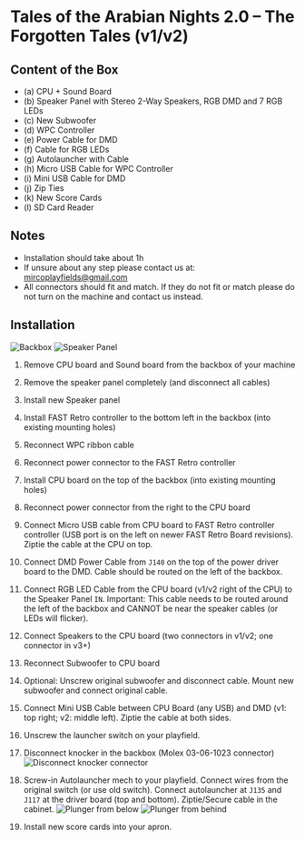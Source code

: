 # Tales of the Arabian Nights 2.0 – The Forgotten Tales (v1/v2)

## Content of the Box

* (a) CPU + Sound Board
* (b) Speaker Panel with Stereo 2-Way Speakers, RGB DMD and 7 RGB LEDs
* (c) New Subwoofer
* (d) WPC Controller
* (e) Power Cable for DMD
* (f) Cable for RGB LEDs
* (g) Autolauncher with Cable
* (h) Micro USB Cable for WPC Controller
* (i) Mini USB Cable for DMD
* (j) Zip Ties
* (k) New Score Cards
* (l) SD Card Reader

## Notes

* Installation should take about 1h
* If unsure about any step please contact us at: mircoplayfields@gmail.com
* All connectors should fit and match. If they do not fit or match please do not turn on the machine and contact us instead.

## Installation

![Backbox](images/backbox_annotated.jpg)
![Speaker Panel](images/speaker_panel_annotated.jpg)

 1. Remove CPU board and Sound board from the backbox of your machine
 2. Remove the speaker panel completely (and disconnect all cables)
 3. Install new Speaker panel
 4. Install FAST Retro controller to the bottom left in the backbox (into existing mounting holes)
 5. Reconnect WPC ribbon cable
 6. Reconnect power connector to the FAST Retro controller
 7. Install CPU board on the top of the backbox (into existing mounting holes)
 8. Reconnect power connector from the right to the CPU board
 9. Connect Micro USB cable from CPU board to FAST Retro controller controller (USB port is on the left on newer FAST Retro Board revisions). Ziptie the cable at the CPU on top.
10. Connect DMD Power Cable from `J140` on the top of the power driver board to the DMD. Cable should be routed on the left of the backbox.
11. Connect RGB LED Cable from the CPU board (v1/v2 right of the CPU) to the Speaker Panel `IN`. Important: This cable needs to be routed around the left of the backbox and CANNOT be near the speaker cables (or LEDs will flicker).
12. Connect Speakers to the CPU board (two connectors in v1/v2; one connector in v3+)
13. Reconnect Subwoofer to CPU board
14. Optional: Unscrew original subwoofer and disconnect cable. Mount new subwoofer and connect original cable.
15. Connect Mini USB Cable between CPU Board (any USB) and DMD (v1: top right; v2: middle left). Ziptie the cable at both sides.
16. Unscrew the launcher switch on your playfield.
17. Disconnect knocker in the backbox (Molex 03-06-1023 connector)
    ![Disconnect knocker connector](images/disconnect_knocker.jpg)
18. Screw-in Autolauncher mech to your playfield. Connect wires from the original switch (or use old switch). Connect autolauncher at `J135` and `J117` at the driver board (top and bottom). Ziptie/Secure cable in the cabinet.
    ![Plunger from below](images/plunger1.jpg)
    ![Plunger from behind](images/plunger2.jpg)

19. Install new score cards into your apron.